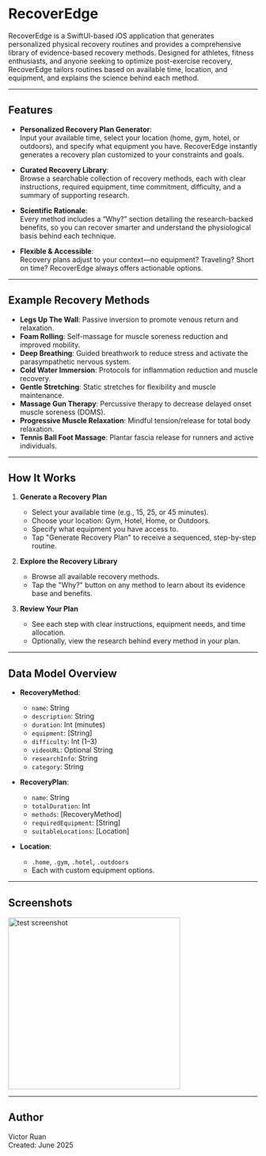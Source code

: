 # RecoverEdge

RecoverEdge is a SwiftUI-based iOS application that generates personalized physical recovery routines and provides a comprehensive library of evidence-based recovery methods. Designed for athletes, fitness enthusiasts, and anyone seeking to optimize post-exercise recovery, RecoverEdge tailors routines based on available time, location, and equipment, and explains the science behind each method.

---

## Features

- **Personalized Recovery Plan Generator**:  
  Input your available time, select your location (home, gym, hotel, or outdoors), and specify what equipment you have. RecoverEdge instantly generates a recovery plan customized to your constraints and goals.

- **Curated Recovery Library**:  
  Browse a searchable collection of recovery methods, each with clear instructions, required equipment, time commitment, difficulty, and a summary of supporting research.

- **Scientific Rationale**:  
  Every method includes a “Why?” section detailing the research-backed benefits, so you can recover smarter and understand the physiological basis behind each technique.

- **Flexible & Accessible**:  
  Recovery plans adjust to your context—no equipment? Traveling? Short on time? RecoverEdge always offers actionable options.

---

## Example Recovery Methods

- **Legs Up The Wall**: Passive inversion to promote venous return and relaxation.
- **Foam Rolling**: Self-massage for muscle soreness reduction and improved mobility.
- **Deep Breathing**: Guided breathwork to reduce stress and activate the parasympathetic nervous system.
- **Cold Water Immersion**: Protocols for inflammation reduction and muscle recovery.
- **Gentle Stretching**: Static stretches for flexibility and muscle maintenance.
- **Massage Gun Therapy**: Percussive therapy to decrease delayed onset muscle soreness (DOMS).
- **Progressive Muscle Relaxation**: Mindful tension/release for total body relaxation.
- **Tennis Ball Foot Massage**: Plantar fascia release for runners and active individuals.

---

## How It Works

1. **Generate a Recovery Plan**
   - Select your available time (e.g., 15, 25, or 45 minutes).
   - Choose your location: Gym, Hotel, Home, or Outdoors.
   - Specify what equipment you have access to.
   - Tap "Generate Recovery Plan" to receive a sequenced, step-by-step routine.

2. **Explore the Recovery Library**
   - Browse all available recovery methods.
   - Tap the "Why?" button on any method to learn about its evidence base and benefits.

3. **Review Your Plan**
   - See each step with clear instructions, equipment needs, and time allocation.
   - Optionally, view the research behind every method in your plan.

---

## Data Model Overview

- **RecoveryMethod**:  
  - `name`: String  
  - `description`: String  
  - `duration`: Int (minutes)  
  - `equipment`: [String]  
  - `difficulty`: Int (1–3)  
  - `videoURL`: Optional String  
  - `researchInfo`: String  
  - `category`: String

- **RecoveryPlan**:  
  - `name`: String  
  - `totalDuration`: Int  
  - `methods`: [RecoveryMethod]  
  - `requiredEquipment`: [String]  
  - `suitableLocations`: [Location]

- **Location**:  
  - `.home`, `.gym`, `.hotel`, `.outdoors`  
  - Each with custom equipment options.

---

## Screenshots

<img width="347" alt="test screenshot" src="https://github.com/user-attachments/assets/9a8b6dda-9909-4f82-9df8-4c157fa5df2c" />


---

## Author

Victor Ruan  
Created: June 2025

